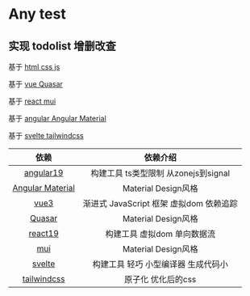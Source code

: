 # Any test

## 实现 todolist 增删改查

基于 [html css js](https://pointchange.github.io/any_test/)

基于 [vue Quasar](https://pointchange.github.io/any_test/vue_dist/index.html)

基于 [react mui](https://pointchange.github.io/any_test/react_dist/index.html)

基于 [angular Angular Material](https://pointchange.github.io/any_test/angular_dist/browser/index.html)

基于 [svelte tailwindcss](https://pointchange.github.io/any_test/svelte_dist/index.html)

| 依赖 | 依赖介绍 |
| :----: | :----: |
| [angular19](https://angular.dev/) | 构建工具 ts类型限制 从zonejs到signal |
| [Angular Material](https://material.angular.dev/) | Material Design风格 |
| [vue3](https://cn.vuejs.org/) | 渐进式 JavaScript 框架 虚拟dom 依赖追踪 |
| [Quasar](https://quasar.dev/) | Material Design风格 |
| [react19](https://react.dev/) | 构建工具 虚拟dom 单向数据流 |
| [mui](https://mui.com/) | Material Design风格 |
| [svelte](https://svelte.dev/) | 构建工具 轻巧 小型编译器 生成代码小 |
| [tailwindcss](https://tailwindcss.com/) | 原子化 优化后的css |
